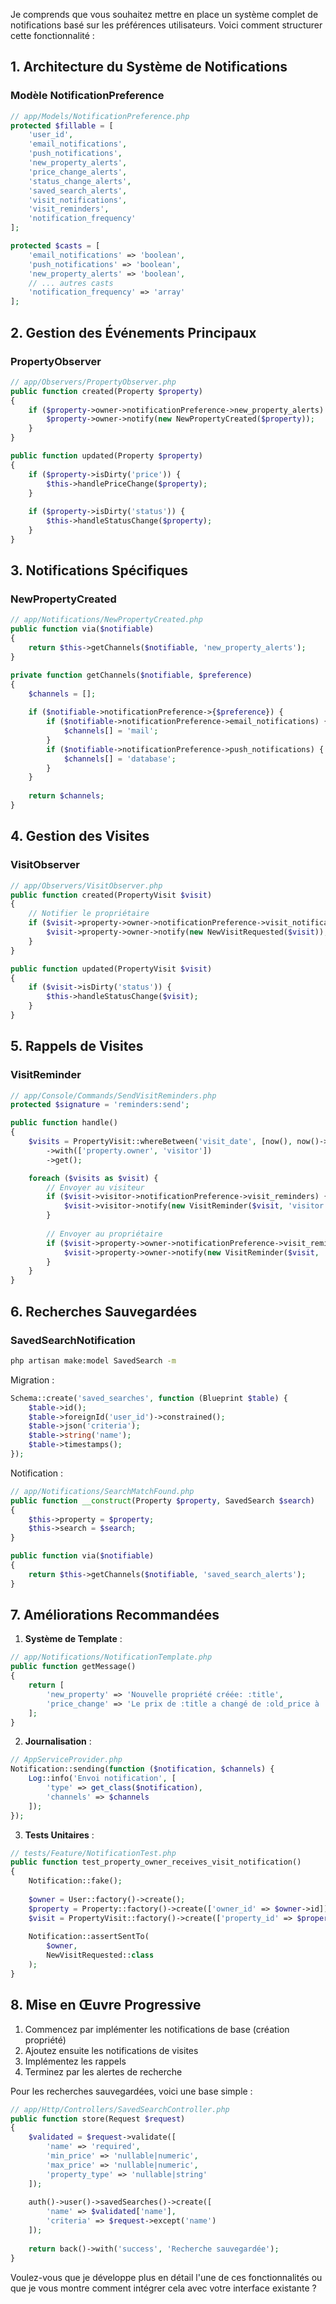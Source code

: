 Je comprends que vous souhaitez mettre en place un système complet de notifications basé sur les préférences utilisateurs. Voici comment structurer cette fonctionnalité :

## 1. Architecture du Système de Notifications

### Modèle NotificationPreference
```php
// app/Models/NotificationPreference.php
protected $fillable = [
    'user_id',
    'email_notifications',
    'push_notifications',
    'new_property_alerts',
    'price_change_alerts',
    'status_change_alerts',
    'saved_search_alerts',
    'visit_notifications',
    'visit_reminders',
    'notification_frequency'
];

protected $casts = [
    'email_notifications' => 'boolean',
    'push_notifications' => 'boolean',
    'new_property_alerts' => 'boolean',
    // ... autres casts
    'notification_frequency' => 'array'
];
```

## 2. Gestion des Événements Principaux

### PropertyObserver
```php
// app/Observers/PropertyObserver.php
public function created(Property $property)
{
    if ($property->owner->notificationPreference->new_property_alerts) {
        $property->owner->notify(new NewPropertyCreated($property));
    }
}

public function updated(Property $property)
{
    if ($property->isDirty('price')) {
        $this->handlePriceChange($property);
    }
    
    if ($property->isDirty('status')) {
        $this->handleStatusChange($property);
    }
}
```

## 3. Notifications Spécifiques

### NewPropertyCreated
```php
// app/Notifications/NewPropertyCreated.php
public function via($notifiable)
{
    return $this->getChannels($notifiable, 'new_property_alerts');
}

private function getChannels($notifiable, $preference)
{
    $channels = [];
    
    if ($notifiable->notificationPreference->{$preference}) {
        if ($notifiable->notificationPreference->email_notifications) {
            $channels[] = 'mail';
        }
        if ($notifiable->notificationPreference->push_notifications) {
            $channels[] = 'database';
        }
    }
    
    return $channels;
}
```

## 4. Gestion des Visites

### VisitObserver
```php
// app/Observers/VisitObserver.php
public function created(PropertyVisit $visit)
{
    // Notifier le propriétaire
    if ($visit->property->owner->notificationPreference->visit_notifications) {
        $visit->property->owner->notify(new NewVisitRequested($visit));
    }
}

public function updated(PropertyVisit $visit)
{
    if ($visit->isDirty('status')) {
        $this->handleStatusChange($visit);
    }
}
```

## 5. Rappels de Visites

### VisitReminder
```php
// app/Console/Commands/SendVisitReminders.php
protected $signature = 'reminders:send';

public function handle()
{
    $visits = PropertyVisit::whereBetween('visit_date', [now(), now()->addDay()])
        ->with(['property.owner', 'visitor'])
        ->get();

    foreach ($visits as $visit) {
        // Envoyer au visiteur
        if ($visit->visitor->notificationPreference->visit_reminders) {
            $visit->visitor->notify(new VisitReminder($visit, 'visitor'));
        }
        
        // Envoyer au propriétaire
        if ($visit->property->owner->notificationPreference->visit_reminders) {
            $visit->property->owner->notify(new VisitReminder($visit, 'owner'));
        }
    }
}
```

## 6. Recherches Sauvegardées

### SavedSearchNotification
```bash
php artisan make:model SavedSearch -m
```

Migration :
```php
Schema::create('saved_searches', function (Blueprint $table) {
    $table->id();
    $table->foreignId('user_id')->constrained();
    $table->json('criteria');
    $table->string('name');
    $table->timestamps();
});
```

Notification :
```php
// app/Notifications/SearchMatchFound.php
public function __construct(Property $property, SavedSearch $search)
{
    $this->property = $property;
    $this->search = $search;
}

public function via($notifiable)
{
    return $this->getChannels($notifiable, 'saved_search_alerts');
}
```

## 7. Améliorations Recommandées

1. **Système de Template** :
```php
// app/Notifications/NotificationTemplate.php
public function getMessage()
{
    return [
        'new_property' => 'Nouvelle propriété créée: :title',
        'price_change' => 'Le prix de :title a changé de :old_price à :new_price'
    ];
}
```

2. **Journalisation** :
```php
// AppServiceProvider.php
Notification::sending(function ($notification, $channels) {
    Log::info('Envoi notification', [
        'type' => get_class($notification),
        'channels' => $channels
    ]);
});
```

3. **Tests Unitaires** :
```php
// tests/Feature/NotificationTest.php
public function test_property_owner_receives_visit_notification()
{
    Notification::fake();
    
    $owner = User::factory()->create();
    $property = Property::factory()->create(['owner_id' => $owner->id]);
    $visit = PropertyVisit::factory()->create(['property_id' => $property->id]);
    
    Notification::assertSentTo(
        $owner,
        NewVisitRequested::class
    );
}
```

## 8. Mise en Œuvre Progressive

1. Commencez par implémenter les notifications de base (création propriété)
2. Ajoutez ensuite les notifications de visites
3. Implémentez les rappels
4. Terminez par les alertes de recherche

Pour les recherches sauvegardées, voici une base simple :

```php
// app/Http/Controllers/SavedSearchController.php
public function store(Request $request)
{
    $validated = $request->validate([
        'name' => 'required',
        'min_price' => 'nullable|numeric',
        'max_price' => 'nullable|numeric',
        'property_type' => 'nullable|string'
    ]);
    
    auth()->user()->savedSearches()->create([
        'name' => $validated['name'],
        'criteria' => $request->except('name')
    ]);
    
    return back()->with('success', 'Recherche sauvegardée');
}
```

Voulez-vous que je développe plus en détail l'une de ces fonctionnalités ou que je vous montre comment intégrer cela avec votre interface existante ?